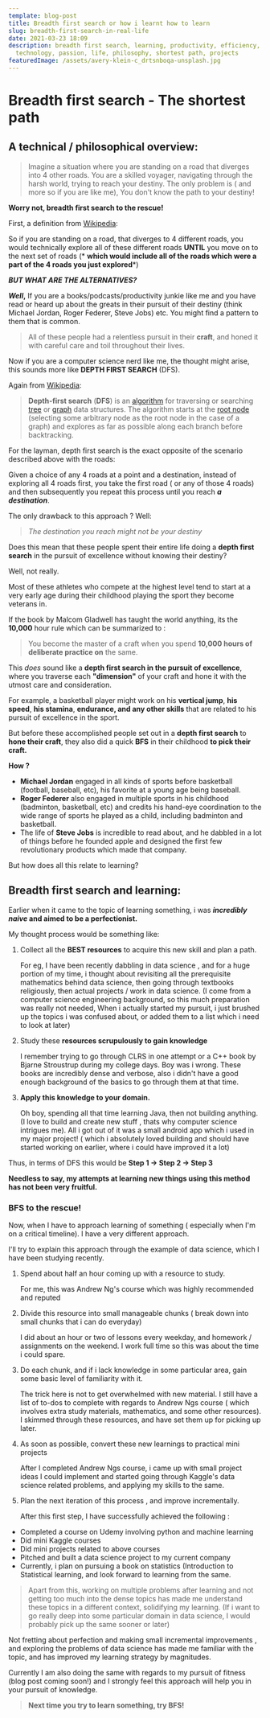```yaml
---
template: blog-post
title: Breadth first search or how i learnt how to learn
slug: breadth-first-search-in-real-life
date: 2021-03-23 18:09
description: breadth first search, learning, productivity, efficiency,
  technology, passion, life, philosophy, shortest path, projects
featuredImage: /assets/avery-klein-c_drtsnboqa-unsplash.jpg
---
```

# Breadth first search - The shortest path

## A technical / philosophical overview:

> Imagine a situation where you are standing on a road that diverges into 4 other roads. You are a skilled voyager, navigating through the harsh world, trying to reach your destiny. The only problem is ( and more so if you are like me), You don't know the path to your destiny!
>
>

**Worry not, breadth first search to the rescue!**

First, a definition from [Wikipedia](https://en.wikipedia.org/wiki/Breadth-first_search):

So if you are standing on a road, that diverges to 4 different roads, you would technically explore all of these different roads **UNTIL** you move on to the next set of roads (* **which would include all of the roads which were a part of the 4 roads you just explored***)

***BUT WHAT ARE THE ALTERNATIVES?***

***Well*,** If you are a books/podcasts/productivity junkie like me and you have read or heard up about the greats in their pursuit of their destiny (think Michael Jordan, Roger Federer, Steve Jobs) etc. You might find a pattern to them that is common. 

>  All of these people had a relentless pursuit in their **craft**, and honed it with careful care and toil throughout their lives.

Now if you are a computer science nerd like me, the thought might arise, this sounds more like **DEPTH FIRST SEARCH** (DFS).

Again from [Wikipedia](https://en.wikipedia.org/wiki/Depth-first_search#:~:text=Depth%2Dfirst%20search%20(DFS),along%20each%20branch%20before%20backtracking.):

<!--StartFragment-->

> **Depth-first search** (**DFS**) is an [algorithm](https://en.wikipedia.org/wiki/Algorithm "Algorithm") for traversing or searching [tree](https://en.wikipedia.org/wiki/Tree_data_structure "Tree data structure") or [graph](https://en.wikipedia.org/wiki/Graph_(data_structure) "Graph (data structure)") data structures. The algorithm starts at the [root node](https://en.wikipedia.org/wiki/Tree_(data_structure)#Terminology "Tree (data structure)") (selecting some arbitrary node as the root node in the case of a graph) and explores as far as possible along each branch before backtracking.

<!--EndFragment-->

For the layman, depth first search is the exact opposite of the scenario described above with the roads: 

Given a choice of any 4 roads at a point and a destination, instead of exploring all 4 roads first, you take the first road ( or any of those 4 roads) and then subsequently you repeat this process until you reach ***a destination***.  

The only drawback to this approach ? Well:

> *The destination you reach might not be your destiny*

Does this mean that these people spent their entire life doing a **depth first search** in the pursuit of excellence without knowing their destiny?

Well, not really. 

Most of these athletes who compete at the highest level tend to start at a very early age during their childhood playing the sport they become veterans in.

 If the book by Malcom Gladwell has taught the world anything, its the **10,000** hour rule which can be summarized to :

>  You become the master of a craft when you spend **10,000 hours of deliberate practice on** the same.

This *does* sound like a **depth first search in the pursuit of excellence**, where you traverse each **"dimension"** of your craft and hone it with the utmost care and consideration.

 For example, a basketball player might work on his **vertical jump**, **his speed**, **his stamina**, **endurance, and any other skills**  that are related to his pursuit of excellence in the sport.

But before these accomplished people set out in a **depth first search** to **hone their craft**, they also did a quick **BFS** in their childhood **to pick their craft.**

**How ?**

* **Michael Jordan** engaged in all kinds of sports before basketball (football, baseball, etc), his favorite at a young age being baseball. 
* **Roger Federer**  also engaged in multiple sports in his childhood (badminton, basketball, etc) and credits his hand-eye coordination to the wide range of sports he played as a child, including badminton and basketball.
* The life of **Steve Jobs** is incredible to read about, and he dabbled in a lot of things before he founded apple and designed the first few revolutionary products which made that company.

But how does all this relate to learning?

## Breadth first search and learning:

Earlier when it came to the topic of learning something, i was ***incredibly naive* and aimed to be a perfectionist.**

My thought process would be something like:

1. Collect all the **BEST resources** to acquire this new skill and plan a path.

   For eg, I have been recently dabbling in data science , and for a huge portion of my time, i thought about revisiting all the prerequisite mathematics behind data science, then going through textbooks religiously, then actual projects / work in data science. (I come from a computer science engineering background, so this much preparation was  really not needed, When i actually started my pursuit, i just brushed up the topics i was confused about, or added them to a list which i need to look at later)
2. Study these **resources scrupulously to gain knowledge**

   I remember trying to go through CLRS in one attempt or a C++ book by Bjarne Stroustrup during my college   days. Boy was i wrong. These books are incredibly dense  and verbose, also i didn't have a good enough background of the basics to go through them at that time.
3. **Apply this knowledge to your domain.**

   Oh boy, spending all that time learning Java, then not building anything. (I love to build and create new stuff , thats why computer science intrigues me). All i got out of it was a small android app which i used in my major project! ( which i absolutely loved building and should have started working on earlier, where i could have improved it a lot)

Thus, in terms of DFS this would be  **Step 1 -> Step 2 -> Step 3**

**Needless to say, my attempts at learning new things using this method has not been very fruitful.**

### **BFS to the rescue!**

Now, when I have to approach learning of something ( especially when I'm on a critical timeline). I have a very different approach. 

I'll try to explain this approach through the example of data science, which I have been studying recently.

1. Spend about half an hour coming up with a resource to study. 

   For me, this was Andrew Ng's course which was highly recommended and reputed

2. Divide this resource into small manageable chunks ( break down into small chunks that i can do everyday)

   I did about an hour or two of lessons every weekday, and homework / assignments on the weekend. I work full time so this was about the time i could spare.

3. Do each chunk, and if i lack knowledge in some particular area, gain some basic level of familiarity with it.

   The trick here is not to get overwhelmed with new material. I still have a list of to-dos to complete with regards to Andrew Ngs course ( which involves extra study materials, mathematics, and some other resources). I skimmed through these resources, and have set them up for picking up later.

4. As soon as possible, convert these new learnings to practical mini projects

   After I completed Andrew Ngs course, i came up with small project ideas I could implement and started going through Kaggle's data science related problems, and applying my skills to the same.
5. Plan the next iteration of this process , and improve incrementally.

   After this first step, I have successfully achieved the following :

* Completed a course on Udemy involving python and machine learning
* Did mini Kaggle courses 
* Did mini projects related to above courses
* Pitched and built a data science project to my current company
* Currently, i plan on pursuing a book on statistics (Introduction to Statistical learning, and look forward to learning from the same.



> Apart from this, working on multiple problems after learning and not getting too much into the dense topics has made me understand these topics in a different context, solidifying my learning. (If i want to go really deep into some particular domain in data science, I would probably pick up the same sooner or later)

Not fretting about perfection and making small incremental improvements , and exploring the problems of data science has made me familiar with the topic, and has improved my learning strategy by magnitudes.

 Currently I am also doing the same with regards to my pursuit of fitness (blog post coming soon!) and I strongly feel this approach will help you in your pursuit of knowledge.



> **Next time you try to learn something, try BFS!**